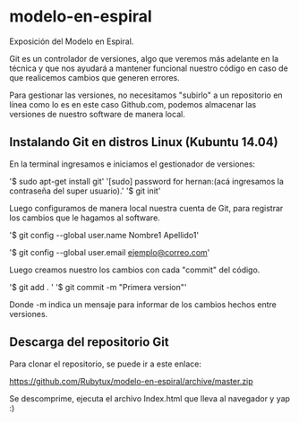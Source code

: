 # modelo-en-espiral
Exposición del Modelo en Espiral.

Git es un controlador de versiones, algo que veremos más adelante en la técnica y que nos ayudará a mantener funcional nuestro código en caso de que realicemos cambios que generen errores.

Para gestionar las versiones, no necesitamos "subirlo" a un repositorio en línea como lo es en este caso Github.com, podemos almacenar las versiones de nuestro software de manera local.

## Instalando Git en distros Linux (Kubuntu 14.04)

En la terminal ingresamos e iniciamos el gestionador de versiones:

'$ sudo apt-get install git'
'[sudo] password for hernan:(acá ingresamos la contraseña del super usuario).'
'$ git init'

Luego configuramos de manera local nuestra cuenta de Git, para registrar los cambios que le hagamos al software.

'$ git config --global user.name Nombre1 Apellido1'

'$ git config --global user.email ejemplo@correo.com'

Luego creamos nuestro los cambios con cada "commit" del código.

'$ git add . '
'$ git commit -m "Primera version"'

Donde -m indica un mensaje para informar de los cambios hechos entre versiones.


## Descarga del repositorio Git

Para clonar el repositorio, se puede ir a este enlace:

https://github.com/Rubytux/modelo-en-espiral/archive/master.zip

Se descomprime, ejecuta el archivo Index.html que lleva al navegador y yap :)